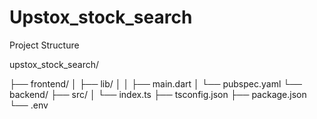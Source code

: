 # Upstox_stock_search
Project Structure

upstox_stock_search/

├── frontend/
│   ├── lib/
│   │   ├── main.dart
│   └── pubspec.yaml
└── backend/
    ├── src/
    │   └── index.ts
    ├── tsconfig.json
    ├── package.json
    └── .env
